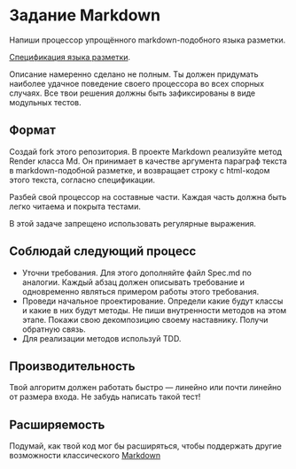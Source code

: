 # Задание Markdown 

Напиши процессор упрощённого markdown-подобного языка разметки.

[Спецификация языка разметки](Spec.md).

Описание намеренно сделано не полным.
Ты должен придумать наиболее удачное поведение своего процессора во всех спорных случаях.
Все твои решения должны быть зафиксированы в виде модульных тестов.

## Формат

Создай fork этого репозитория. В проекте Markdown реализуйте метод Render класса Md. Он принимает в качестве аргумента параграф текста в markdown-подобной разметке, и возвращает строку с html-кодом этого текста, согласно спецификации.

Разбей свой процессор на составные части. Каждая часть должна быть легко читаема и покрыта тестами.

В этой задаче запрещено использовать регулярные выражения.

## Соблюдай следующий процесс

* Уточни требования. Для этого дополняйте файл Spec.md по аналогии. 
Каждый абзац должен описывать требование и одновременно являться примером работы этого требования.
* Проведи начальное проектирование. Определи какие будут классы и какие в них будут методы. 
Не пиши внутренности методов на этом этапе. Покажи свою декомпозицию своему наставнику. Получи обратную связь.
* Для реализации методов используй TDD.

## Производительность

Твой алгоритм должен работать быстро — линейно или почти линейно от размера входа. Не забудь написать такой тест!

## Расширяемость

Подумай, как твой код мог бы расширяться, чтобы поддержать другие возможности классического [Markdown](https://daringfireball.net/projects/markdown/syntax)

